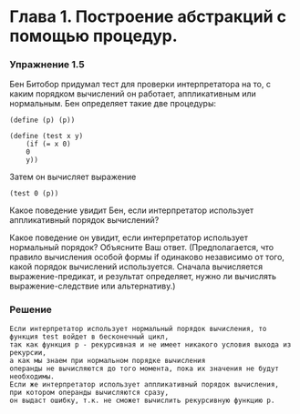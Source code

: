 # Глава 1. Построение абстракций с помощью процедур.
### Упражнение 1.5
Бен Битобор придумал тест для проверки интерпретатора на то, с каким порядком вычислений он
работает, аппликативным или нормальным. Бен определяет такие две процедуры:  

    (define (p) (p))
    
    (define (test x y)
        (if (= x 0)
        0
        y))  
        
Затем он вычисляет выражение

    (test 0 (p))  
    
Какое поведение увидит Бен, если интерпретатор использует аппликативный порядок вычислений?

Какое поведение он увидит, если интерпретатор использует нормальный порядок? Объясните Ваш
ответ. (Предполагается, что правило вычисления особой формы if одинаково независимо от того,
какой порядок вычислений используется. Сначала вычисляется выражение-предикат, и результат
определяет, нужно ли вычислять выражение-следствие или альтернативу.)

### Решение

    Если интерпретатор использует нормальный порядок вычисления, то функция test войдет в бесконечный цикл,
    так как функция p - рекурсивная и не имеет никакого условия выхода из рекурсии, 
    а как мы знаем при нормальном порядке вычисления 
    операнды не вычисляются до того момента, пока их значения не будут необходимы.
    Если же интерпретатор использует аппликативный порядок вычисления, 
    при котором операнды вычисляются сразу, 
    он выдаст ошибку, т.к. не сможет вычислить рекурсивную функцию p.

